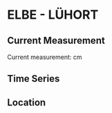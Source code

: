 # ELBE - LÜHORT

## Current Measurement

Current measurement: <Value topic="rivers/pegel-online/ELBE/LÜHORT/measurementValue"/> cm

## Time Series

<TimeSeries topic="rivers/pegel-online/ELBE/LÜHORT/measurementValue" period="week" />

## Location

<WorldMap>
  <Marker lat="53.571574547663595" lon="9.633361851581585" labelTopic="rivers/pegel-online/ELBE/LÜHORT" />
</WorldMap>
